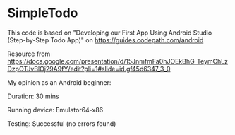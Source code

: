 # SimpleTodo
This code is based on "Developing our First App Using Android Studio (Step-by-Step Todo App)" on https://guides.codepath.com/android

Resource from https://docs.google.com/presentation/d/15JnmfmFa0hJOEkBhG_TeymChLzDzpOTJvBlOj29A9fY/edit?pli=1#slide=id.gf45d6347_3_0

My opinion as an Android beginner:

Duration: 30 mins

Running device: Emulator64-x86

Testing: Successful (no errors found)





